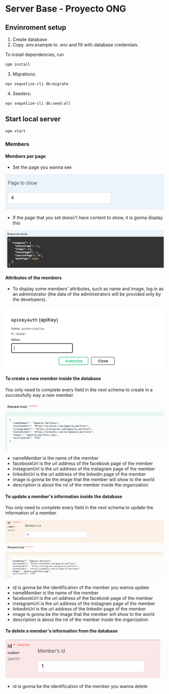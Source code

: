 # Server Base - Proyecto ONG

## Envinroment setup

1) Create database
2) Copy .env.example to .env and fill with database credentials.

To install dependencies, run
``` bash
npm install
```

3) Migrations:
``` bash
npx sequelize-cli db:migrate
```

4) Seeders:
``` bash
npx sequelize-cli db:seed:all
```

## Start local server

``` bash
npm start
```
### Members

#### Members per page

- Set the page you wanna see

![EJEMPLO](https://github.com/alkemyTech/OT266-server/blob/OT266-93/public/images/Page.PNG?raw=true)

- If the page that you set doesn't have content to show, it is gonna display this

![EJEMPLO](https://github.com/alkemyTech/OT266-server/blob/OT266-93/public/images/null.PNG?raw=true)

#### Attributes of the members

- To display some members' attributes, such as name and image, log in as an administrator (the data of the administrators will be provided only by the developers).

![EJEMPLO](https://github.com/alkemyTech/OT266-server/blob/OT266-93/public/images/token.PNG?raw=true)

#### To create a new member inside the database

You only need to complete every field in the next schema to create in a successfully way a new member.

![EJEMPLO](https://github.com/alkemyTech/OT266-server/blob/OT266-93/public/images/body.PNG?raw=true)

- nameMember is the name of the member
- facebookUrl is the url address of the facebook page of the member
- instagramUrl is the url address of the instagram page of the member
- linkedinUrl is the url address of the linkedin page of the member
- image is gonna be the image that the member will show to the world
- description is about the rol of the member inside the organization

#### To update a member's information inside the database

You only need to complete every field in the next schema to update the information of a member

![EJEMPLO](https://github.com/alkemyTech/OT266-server/blob/OT266-93/public/images/update.PNG?raw=true)

- id is gonna be the identification of the member you wanna update
- nameMember is the name of the member
- facebookUrl is the url address of the facebook page of the member
- instagramUrl is the url address of the instagram page of the member
- linkedinUrl is the url address of the linkedin page of the member
- image is gonna be the image that the member will show to the world
- description is about the rol of the member inside the organization

#### To delete a member's information from the database

![EJEMPLO](https://github.com/alkemyTech/OT266-server/blob/OT266-93/public/images/id.PNG?raw=true)

- id is gonna be the identification of the member you wanna delete